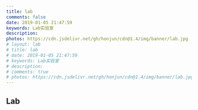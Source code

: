 ```yaml
---
title: lab
comments: false
date: 2019-01-05 21:47:59
keywords: Lab实验室
description: 
photos: https://cdn.jsdelivr.net/gh/honjun/cdn@1.4/img/banner/lab.jpg
# layout: lab
# title: lab
# date: 2019-01-05 21:47:59
# keywords: Lab实验室
# description: 
# comments: true
# photos: https://cdn.jsdelivr.net/gh/honjun/cdn@1.4/img/banner/lab.jpg
---
```


## Lab

